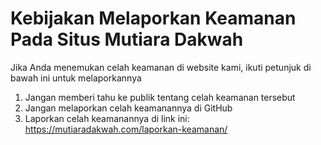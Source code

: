 # Kebijakan Melaporkan Keamanan Pada Situs Mutiara Dakwah
Jika Anda menemukan celah keamanan di website kami, ikuti petunjuk di bawah ini untuk melaporkannya

1. Jangan memberi tahu ke publik tentang celah keamanan tersebut
2. Jangan melaporkan celah keamanannya di GitHub
3. Laporkan celah keamanannya di link ini: https://mutiaradakwah.com/laporkan-keamanan/

